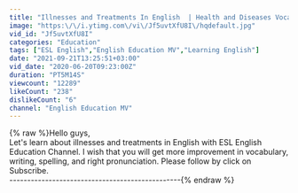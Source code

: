 ```yaml
---
title: "Illnesses and Treatments In English  | Health and Diseases Vocabulary"
image: "https:\/\/i.ytimg.com\/vi\/Jf5uvtXfU8I\/hqdefault.jpg"
vid_id: "Jf5uvtXfU8I"
categories: "Education"
tags: ["ESL English","English Education MV","Learning English"]
date: "2021-09-21T13:25:51+03:00"
vid_date: "2020-06-20T09:23:00Z"
duration: "PT5M14S"
viewcount: "12289"
likeCount: "238"
dislikeCount: "6"
channel: "English Education MV"
---
```

{% raw %}Hello guys,<br />Let's learn about illnesses and treatments in English with ESL English Education Channel. I wish that you will get more improvement in vocabulary, writing, spelling, and right pronunciation.   Please follow by click on Subscribe.<br />------------------------------------------------{% endraw %}
